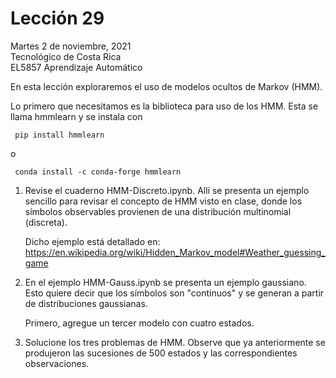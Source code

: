 # Lección 29

Martes 2 de noviembre, 2021 <br/>
Tecnológico de Costa Rica <br/>
EL5857 Aprendizaje Automático

En esta lección exploraremos el uso de modelos ocultos de Markov (HMM).

Lo primero que necesitamos es la biblioteca para uso de los HMM.  Esta
se llama hmmlearn y se instala con

     pip install hmmlearn

o

     conda install -c conda-forge hmmlearn
     
1. Revise el cuaderno HMM-Discreto.ipynb.  Allí se presenta un ejemplo 
   sencillo para revisar el concepto de HMM visto en clase, donde los
   símbolos observables provienen de una distribución multinomial (discreta).
   
   Dicho ejemplo está detallado en:
   https://en.wikipedia.org/wiki/Hidden_Markov_model#Weather_guessing_game
   
2. En el ejemplo HMM-Gauss.ipynb se presenta un ejemplo gaussiano.  Esto
   quiere decir que los símbolos son "continuos" y se generan a partir
   de distribuciones gaussianas.
   
   Primero, agregue un tercer modelo con cuatro estados.

3. Solucione los tres problemas de HMM.  Observe que ya anteriormente
   se produjeron las sucesiones de 500 estados y las correspondientes
   observaciones.
